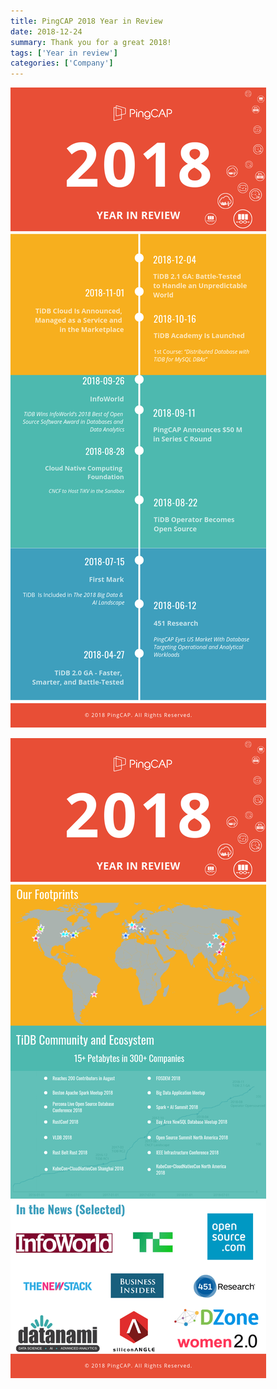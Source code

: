```yaml
---
title: PingCAP 2018 Year in Review
date: 2018-12-24
summary: Thank you for a great 2018!
tags: ['Year in review']
categories: ['Company']
---
```


![PingCAP 2018 Year in Review](media/pingcap2018-1.png)

![PingCAP 2018 Year in Review](media/pingcap2018-2.png)
